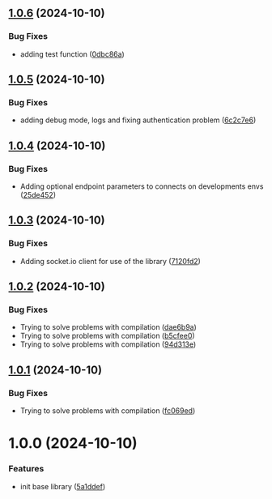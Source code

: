 ## [1.0.6](https://github.com/mindney/nodejs/compare/v1.0.5...v1.0.6) (2024-10-10)


### Bug Fixes

* adding test function ([0dbc86a](https://github.com/mindney/nodejs/commit/0dbc86a7dc5a94bd55b99e71f3f16a5e6d7107b2))

## [1.0.5](https://github.com/mindney/nodejs/compare/v1.0.4...v1.0.5) (2024-10-10)


### Bug Fixes

* adding debug mode, logs and fixing authentication problem ([6c2c7e6](https://github.com/mindney/nodejs/commit/6c2c7e633d68f60710de890d4003ff1113baa763))

## [1.0.4](https://github.com/mindney/nodejs/compare/v1.0.3...v1.0.4) (2024-10-10)


### Bug Fixes

* Adding optional endpoint parameters to connects on developments envs ([25de452](https://github.com/mindney/nodejs/commit/25de4520d2404bae6f77a9914c89d8006bef19fb))

## [1.0.3](https://github.com/mindney/nodejs/compare/v1.0.2...v1.0.3) (2024-10-10)


### Bug Fixes

* Adding socket.io client for use of the library ([7120fd2](https://github.com/mindney/nodejs/commit/7120fd2a7667b2b38377e6680e383b4017b4d62a))

## [1.0.2](https://github.com/mindney/nodejs/compare/v1.0.1...v1.0.2) (2024-10-10)


### Bug Fixes

* Trying to solve problems with compilation ([dae6b9a](https://github.com/mindney/nodejs/commit/dae6b9a09e1a17b8ffc41ad86bf8d632f6f24dfb))
* Trying to solve problems with compilation ([b5cfee0](https://github.com/mindney/nodejs/commit/b5cfee0ebc45b7cc83c28bb58d04332b02ff38e9))
* Trying to solve problems with compilation ([94d313e](https://github.com/mindney/nodejs/commit/94d313e4e980f9662e7b494f2846d7ea55c49cf9))

## [1.0.1](https://github.com/mindney/nodejs/compare/v1.0.0...v1.0.1) (2024-10-10)


### Bug Fixes

* Trying to solve problems with compilation ([fc069ed](https://github.com/mindney/nodejs/commit/fc069edbd7dabf318c17ff315811fca8d1ffe8eb))

# 1.0.0 (2024-10-10)


### Features

* init base library ([5a1ddef](https://github.com/mindney/nodejs/commit/5a1ddeffa5347e9839c52279b42ebf1b2420cac6))
